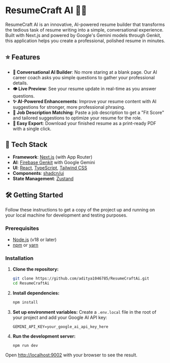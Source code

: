 # ResumeCraft AI 📄✨

ResumeCraft AI is an innovative, AI-powered resume builder that transforms the tedious task of resume writing into a simple, conversational experience. Built with Next.js and powered by Google's Gemini models through Genkit, this application helps you create a professional, polished resume in minutes.

## ⭐ Features

- **🤖 Conversational AI Builder**: No more staring at a blank page. Our AI career coach asks you simple questions to gather your professional details.
- **👁️ Live Preview**: See your resume update in real-time as you answer questions.
- **✨ AI-Powered Enhancements**: Improve your resume content with AI suggestions for stronger, more professional phrasing.
- **🎯 Job Description Matching**: Paste a job description to get a "Fit Score" and tailored suggestions to optimize your resume for the role.
- **📄 Easy Export**: Download your finished resume as a print-ready PDF with a single click.

## 🚀 Tech Stack

- **Framework**: [Next.js](https://nextjs.org/) (with App Router)
- **AI**: [Firebase Genkit](https://firebase.google.com/docs/genkit) with Google Gemini
- **UI**: [React](https://react.dev/), [TypeScript](https://www.typescriptlang.org/), [Tailwind CSS](https://tailwindcss.com/)
- **Components**: [shadcn/ui](https://ui.shadcn.com/)
- **State Management**: [Zustand](https://zustand-demo.pmnd.rs/)

## 🛠️ Getting Started

Follow these instructions to get a copy of the project up and running on your local machine for development and testing purposes.

### Prerequisites

- [Node.js](https://nodejs.org/) (v18 or later)
- [npm](https://www.npmjs.com/) or [yarn](https://yarnpkg.com/)

### Installation

1.  **Clone the repository:**
    ```bash
    git clone https://github.com/aditya1046785/ResumeCraftAi.git
    cd ResumeCraftAi
    ```

2.  **Install dependencies:**
    ```bash
    npm install
    ```

3.  **Set up environment variables:**
    Create a `.env.local` file in the root of your project and add your Google AI API key:
    ```
    GEMINI_API_KEY=your_google_ai_api_key_here
    ```

4.  **Run the development server:**
    ```bash
    npm run dev
    ```

Open [http://localhost:9002](http://localhost:9002) with your browser to see the result.
